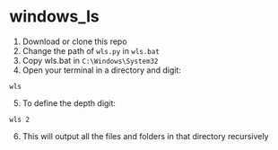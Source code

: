 # windows_ls

1. Download or clone this repo
2. Change the path of ```wls.py``` in ```wls.bat```
3. Copy wls.bat in ```C:\Windows\System32```
4. Open your terminal in a directory and digit:
```
wls
```
5. To define the depth digit:
```
wls 2
```
6. This will output all the files and folders in that directory recursively